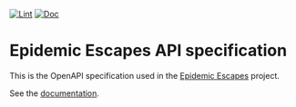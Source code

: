 [![Lint](https://github.com/alexandrelamberty/epidemic-escapes-api-spec/actions/workflows/lint.yml/badge.svg)](https://github.com/alexandrelamberty/epidemic-escapes-api-spec/actions/workflows/lint.yml)
[![Doc](https://github.com/alexandrelamberty/epidemic-escapes-api-spec/actions/workflows/documentation.yml/badge.svg)](https://github.com/alexandrelamberty/epidemic-escapes-api-spec/actions/workflows/documentation.yml)

# Epidemic Escapes API specification

This is the OpenAPI specification used in the [Epidemic Escapes](https://github.com/alexandrelamberty/epidemic-escapes) project.

See the [documentation](https://alexandrelamberty.github.io/epidemic-escapes-api-spec/).
